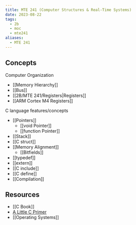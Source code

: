 ```yaml
---
title: MTE 241 (Computer Structures & Real-Time Systems)
date: 2023-08-22
tags:
  - 2b
  - moc
  - mte241
aliases:
  - MTE 241
---
```

## Concepts

Computer Organization
- [[Memory Hierarchy]]
- [[Bus]]
- [[2B/MTE 241/Registers|Registers]]
- [[ARM Cortex M4 Registers]]

C language features/concepts
- [[Pointers]]
	- [[void Pointer]]
	- [[function Pointer]]
- [[Stack]]
- [[C struct]]
- [[Memory Alignment]]
	- [[Bitfields]]
- [[typedef]]
- [[extern]]
- [[C include]]
- [[C define]]
- [[Compilation]]

## Resources
- [[C Book]]
- [A Little C Primer](https://en.wikibooks.org/wiki/A_Little_C_Primer)
- [[Operating Systems]]
